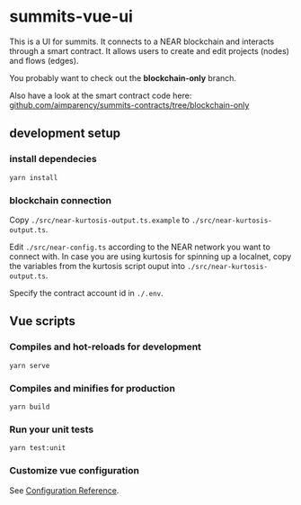 # summits-vue-ui
This is a UI for summits. 
It connects to a NEAR blockchain and interacts through a smart contract. 
It allows users to create and edit projects (nodes) and flows (edges). 

You probably want to check out the __blockchain-only__ branch. 

Also have a look at the smart contract code here: [github.com/aimparency/summits-contracts/tree/blockchain-only](https://github.com/aimparency/summits-contracts/tree/blockchain-only)

## development setup

### install dependecies 
```
yarn install
```


### blockchain connection

Copy `./src/near-kurtosis-output.ts.example` to `./src/near-kurtosis-output.ts`. 

Edit `./src/near-config.ts` according to the NEAR network you want to connect with. 
In case you are using kurtosis for spinning up a localnet, copy the variables from the kurtosis script ouput into `./src/near-kurtosis-output.ts`. 

Specify the contract account id in `./.env`.

## Vue scripts
### Compiles and hot-reloads for development
```
yarn serve
```

### Compiles and minifies for production
```
yarn build
```

### Run your unit tests
```
yarn test:unit
```

### Customize vue configuration
See [Configuration Reference](https://cli.vuejs.org/config/).

